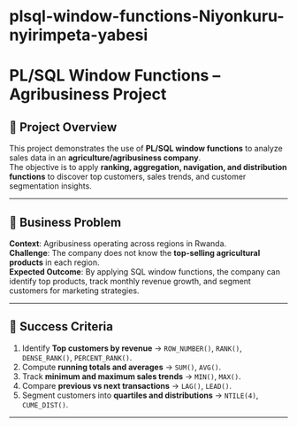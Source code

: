 # plsql-window-functions-Niyonkuru-nyirimpeta-yabesi

# PL/SQL Window Functions – Agribusiness Project

## 📌 Project Overview
This project demonstrates the use of **PL/SQL window functions** to analyze sales data in an **agriculture/agribusiness company**.  
The objective is to apply **ranking, aggregation, navigation, and distribution functions** to discover top customers, sales trends, and customer segmentation insights.  

---

## 🏢 Business Problem
**Context**: Agribusiness operating across regions in Rwanda.  
**Challenge**: The company does not know the **top-selling agricultural products** in each region.  
**Expected Outcome**: By applying SQL window functions, the company can identify top products, track monthly revenue growth, and segment customers for marketing strategies.  

---

## 🎯 Success Criteria
1. Identify **Top customers by revenue** → `ROW_NUMBER()`, `RANK()`, `DENSE_RANK()`, `PERCENT_RANK()`.  
2. Compute **running totals and averages** → `SUM()`, `AVG()`.  
3. Track **minimum and maximum sales trends** → `MIN()`, `MAX()`.  
4. Compare **previous vs next transactions** → `LAG()`, `LEAD()`.  
5. Segment customers into **quartiles and distributions** → `NTILE(4)`, `CUME_DIST()`.  

---
